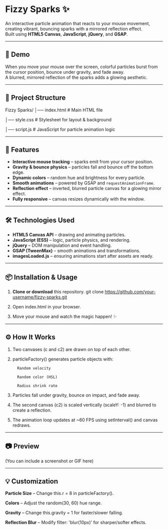 # Fizzy Sparks ✨

An interactive particle animation that reacts to your mouse movement, creating vibrant, bouncing sparks with a mirrored reflection effect.  
Built using **HTML5 Canvas**, **JavaScript**, **jQuery**, and **GSAP**.

---

## 🚀 Demo
When you move your mouse over the screen, colorful particles burst from the cursor position, bounce under gravity, and fade away.  
A blurred, mirrored reflection of the sparks adds a glowing aesthetic.

---

## 📂 Project Structure
Fizzy Sparks/
│── index.html     # Main HTML file

│── style.css      # Stylesheet for layout & background

│── script.js      # JavaScript for particle animation logic

---

## 🎨 Features
- **Interactive mouse tracking** – sparks emit from your cursor position.
- **Gravity & bounce physics** – particles fall and bounce off the bottom edge.
- **Dynamic colors** – random hue and brightness for every particle.
- **Smooth animations** – powered by GSAP and `requestAnimationFrame`.
- **Reflection effect** – inverted, blurred particle canvas for a glowing mirror effect.
- **Fully responsive** – canvas resizes dynamically with the window.

---

## 🛠️ Technologies Used
- **HTML5 Canvas API** – drawing and animating particles.
- **JavaScript (ES5)** – logic, particle physics, and rendering.
- **jQuery** – DOM manipulation and event handling.
- **GSAP (TweenMax)** – smooth animations and transformations.
- **imagesLoaded.js** – ensuring animations start after assets are ready.

---

## 📦 Installation & Usage
1. **Clone or download** this repository.
   git clone https://github.com/your-username/fizzy-sparks.git

2. Open index.html in your browser.

3. Move your mouse and watch the magic happen! ✨
---

## ⚙️ How It Works
1. Two canvases (c and c2) are drawn on top of each other.

2. particleFactory() generates particle objects with:

         Random velocity
         
         Random color (HSL)
         
         Radius shrink rate

3. Particles fall under gravity, bounce on impact, and fade away.

4. The second canvas (c2) is scaled vertically (scaleY: -1) and blurred to create a reflection.

5. The animation loop updates at ~60 FPS using setInterval() and canvas redraws.

---
## 📷 Preview
(You can include a screenshot or GIF here)

---
## 💡 Customization
**Particle Size** – Change this.r = 8 in particleFactory().

**Colors** – Adjust the random(30, 60) hue range.

**Gravity** – Change this.gravity = 1 for faster/slower falling.

**Reflection Blur** – Modify filter: 'blur(10px)' for sharper/softer effects.
